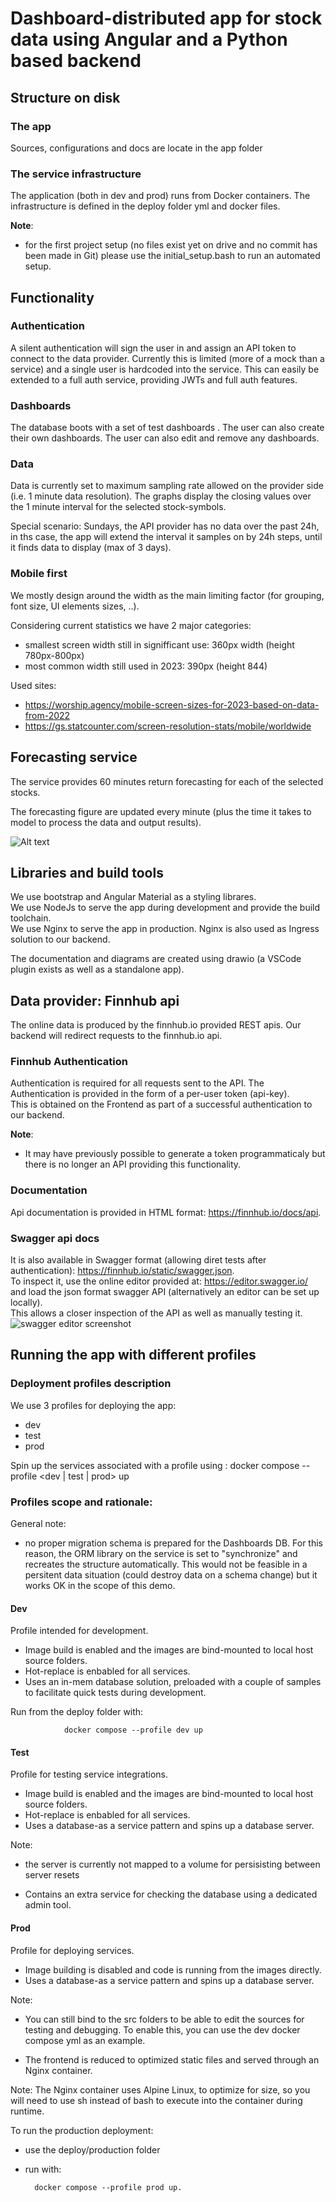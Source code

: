 # Dashboard-distributed app for stock data using Angular and a Python based backend

## Structure on disk

### The app
Sources, configurations and docs are locate in the app folder

### The service infrastructure
The application (both in dev and prod) runs from Docker containers.
The infrastructure is defined in the deploy folder yml and docker files.  

**Note**:
- for the first project setup (no files exist yet on drive and no commit has been made in Git) please use the initial_setup.bash to run an automated setup.

## Functionality

### Authentication

A silent authentication will sign the user in and assign an API token to connect to the data provider.
Currently this is limited (more of a mock than a service) and a single user is hardcoded into the service. This can easily be extended to a full auth service, providing JWTs and full auth features.

### Dashboards

The database boots with a set of test dashboards .
The user can also create their own dashboards. 
The user can also edit and remove any dashboards.

### Data

Data is currently set to maximum sampling rate allowed on the provider side (i.e. 1 minute data resolution).
The graphs display the closing values over the 1 minute interval for the selected stock-symbols.

Special scenario: Sundays, the API provider has no data over the past 24h, in ths case, the app will extend the interval it samples on
by 24h  steps, until it finds data to display (max of 3 days).

### Mobile first 
We mostly design around the width as the main limiting factor (for grouping, font size, UI elements sizes, ..).

Considering current statistics we have 2 major categories:
- smallest screen width still in signifficant use: 360px width (height 780px-800px)
- most common width still used in 2023: 390px (height 844)

Used sites:
- https://worship.agency/mobile-screen-sizes-for-2023-based-on-data-from-2022
- https://gs.statcounter.com/screen-resolution-stats/mobile/worldwide

##  Forecasting service

The service provides 60 minutes return forecasting for each of the selected stocks.

The forecasting figure are updated every minute (plus the time it takes to model to process the data and output results).

![Alt text](readme_imgs/model_forecast.png)

## Libraries and build tools

We use bootstrap and Angular Material as a styling librares.   
We use NodeJs to serve the app during development and provide the build toolchain.  
We use Nginx to serve the app in production. Nginx is also used as Ingress solution to our backend.

The documentation and diagrams are created using drawio (a VSCode plugin exists as well as a standalone app).

## Data provider: Finnhub api
The online data is produced by the finnhub.io provided REST apis.
Our backend will redirect requests to the finnhub.io api.

### Finnhub Authentication
Authentication is required for all requests sent to the API.
The Authentication is provided in the form of a per-user token (api-key).  
This is obtained on the Frontend as part of a successful authentication to our backend.

**Note**:
- It may have previously possible to generate a token programmaticaly but there is no longer an API providing this functionality.

### Documentation
Api documentation is provided in HTML format: https://finnhub.io/docs/api.

### Swagger api docs
It is also available in Swagger format (allowing diret tests after authentication): https://finnhub.io/static/swagger.json.  
To inspect it, use the online editor provided at: https://editor.swagger.io/ and load the json format swagger API (alternatively an editor can be set up locally).  
This allows a closer inspection of the API as well as manually testing it.
![swagger editor screenshot](./readme_imgs/SwaggerEditor.png)


## Running the app with different profiles

### Deployment profiles description

We use 3 profiles for deploying the app:
- dev
- test
- prod

Spin up the services associated with a profile using :
        docker compose --profile <dev | test | prod> up

### Profiles scope and rationale:

General note:
- no proper migration schema is prepared for the Dashboards DB. For this reason, the ORM library on the service is set to "synchronize" and recreates the structure automatically. This would not be feasible in a persitent data situation (could destroy data on a schema change) but it works OK in the scope of this demo.

#### Dev

Profile intended for development.
- Image build is enabled and the images are bind-mounted to local host source folders.
- Hot-replace is enbabled for all services.
- Uses an in-mem database solution, preloaded with a couple of samples to facilitate quick tests during development.

Run from the deploy folder with:

                docker compose --profile dev up

#### Test 

Profile for testing service integrations.
- Image build is enabled and the images are bind-mounted to local host source folders.
- Hot-replace is enbabled for all services.
- Uses a database-as a service pattern and spins up a database server.

Note:
- the server is currently not mapped to a volume for persisisting between server resets

- Contains an extra service for checking the database using a dedicated admin tool.

#### Prod

Profile for deploying services.
- Image building is disabled and code is running from the images directly.
- Uses a database-as a service pattern and spins up a database server.

Note:
- You can still bind to the src folders to be able to edit the sources for testing and debugging. To enable this, you can use the dev docker compose yml as an example.

- The frontend is reduced to optimized static files and served through an Nginx container. 

Note:
The Nginx container uses Alpine Linux, to optimize for size, so you will need to use sh instead of bash to execute into the container during runtime.

To run the production deployment:
- use the deploy/production folder
- run with:

        docker compose --profile prod up.
